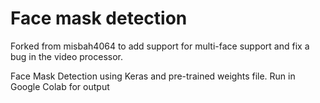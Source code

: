 # Face mask detection
Forked from misbah4064 to add support for multi-face support and fix a bug in the video processor. 

Face Mask Detection using Keras and pre-trained weights file. Run in Google Colab for output

